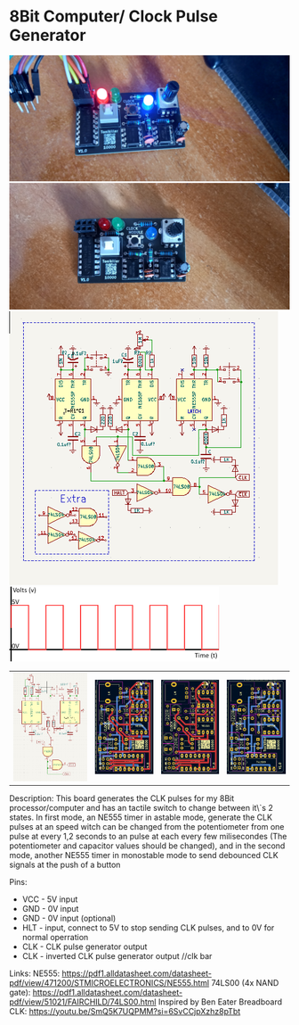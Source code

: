 # 8Bit Computer/ Clock Pulse Generator


<img src=https://github.com/Tonikiller10000/8BitProcessor/blob/main/ClkPulseGenerator/ComputerClk_Pictures/p1.jpg/>
<img src=https://github.com/Tonikiller10000/8BitProcessor/blob/main/ClkPulseGenerator/ComputerClk_Pictures/p2.jpg/>
<img src=https://github.com/Tonikiller10000/8BitProcessor/blob/main/ClkPulseGenerator/ComputerClk_Pictures/s.png/>
<img src=https://github.com/Tonikiller10000/8BitProcessor/blob/main/ClkPulseGenerator/ComputerClk_Pictures/d1.png/>


<table>
  <tr>
    <td><img src=https://github.com/Tonikiller10000/8BitProcessor/blob/main/ClkPulseGenerator/ComputerClk_Pictures/s1.png/></td>
    <td><img src=https://github.com/Tonikiller10000/8BitProcessor/blob/main/ClkPulseGenerator/ComputerClk_Pictures/s2.png/></td>
    <td><img src=https://github.com/Tonikiller10000/8BitProcessor/blob/main/ClkPulseGenerator/ComputerClk_Pictures/s3.png/></td>
    <td><img src=https://github.com/Tonikiller10000/8BitProcessor/blob/main/ClkPulseGenerator/ComputerClk_Pictures/s4.png/></td>
  </tr>
 </table>
Description:
This board generates the CLK pulses for my 8Bit processor/computer and has an tactile switch to change between it\`s 2 states.
In first mode, an NE555 timer in astable mode, generate the CLK pulses at an speed witch can be changed from the potentiometer from one pulse at every 1,2 seconds to an pulse at each every few milisecondes
(The potentiometer and capacitor values should be changed), and in the second mode, another NE555 timer in monostable mode to send debounced CLK signals at the push of a button

Pins:
- VCC - 5V input
- GND - 0V input
- GND - 0V input (optional)
- HLT - input, connect to 5V to stop sending CLK pulses, and to 0V for normal operration
- CLK - CLK pulse generator output
- CLK - inverted CLK pulse generator output   //clk bar

Links:
NE555: https://pdf1.alldatasheet.com/datasheet-pdf/view/471200/STMICROELECTRONICS/NE555.html
74LS00 (4x NAND gate): https://pdf1.alldatasheet.com/datasheet-pdf/view/51021/FAIRCHILD/74LS00.html
Inspired by Ben Eater Breadboard CLK: https://youtu.be/SmQ5K7UQPMM?si=6SvCCjpXzhz8pTbt



